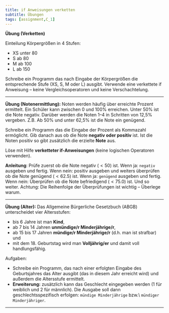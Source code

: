 ```yaml
---
title: if Anweisungen verketten
subtitle: Übungen
tags: [assignment,C_1]
---
```


**Übung (Verketten)**

Einteilung Körpergrößen in 4 Stufen:

- XS unter 80
- S ab 80
- M ab 100
- L ab 150

Schreibe ein Programm das nach Eingabe der Körpergrößen die entsprechende Stufe (XS, S, M oder L) ausgibt. Verwende eine verkettete if Anweisung – keine Vergleichsoperatoren und keine Verschachtelung.

---

**Übung (Notenermittlung):**
Noten werden häufig über erreichte Prozent ermittelt. Ein Schüler kann zwischen 0 und 100% erreichen. Unter 50% ist die Note negativ. Darüber werden die Noten 1–4 in Schritten von 12,5% vergeben. Z.B. Ab 50% und unter 62,5% ist die Note ein genügend.

Schreibe ein Programm das die Eingabe der Prozent als Kommazahl ermöglicht. Gib danach aus ob die Note **negativ oder positiv** ist. Ist die Noten positiv so gibt zusätzlich die erzielte **Note** aus.

Löse mit Hilfe **verketteter if-Anweisungen** (keine logischen Operatoren verwenden).

**Anleitung**: Prüfe zuerst ob die Note negativ ($<50$) ist. Wenn ja: `negativ` ausgeben und fertig. Wenn nein: positiv ausgeben und weiters überprüfen ob die Note genügend ($<62.5$) ist. Wenn ja:  `genügend` ausgeben und fertig. Wenn nein: Überprüfen ob die Note befriedigend ($<75.0$) ist. Und so weiter. Achtung: Die Reihenfolge der Überprüfungen ist wichtig – Überlege warum.



---

**Übung (Alter):**
Das Allgemeine Bürgerliche Gesetzbuch (ABGB) unterscheidet vier Altersstufen:

- bis 6 Jahre ist man **Kind**,
- ab 7 bis 14 Jahren **unmündige/r Minderjährige/r**,
- ab 15 bis 17 Jahren **mündige/r Minderjährige/r** (d.h. man ist strafbar) und
- mit dem 18. Geburtstag wird man **Volljährig/er** und damit voll handlungsfähig.

Aufgaben:

- Schreibe ein Programm, das nach einer erfolgten Eingabe des Geburtsjahres das Alter ausgibt (das in diesem Jahr erreicht wird) und außerdem die Altersstufe ermittelt. 
- **Erweiterung:** zusätzlich kann das Geschlecht eingegeben werden (1 für weiblich und 2 für männlich).
Die Ausgabe soll dann geschlechtsspezifisch erfolgen: 
`mündige Minderjährige` bzw.\ `mündiger Minderjähriger`.



---

